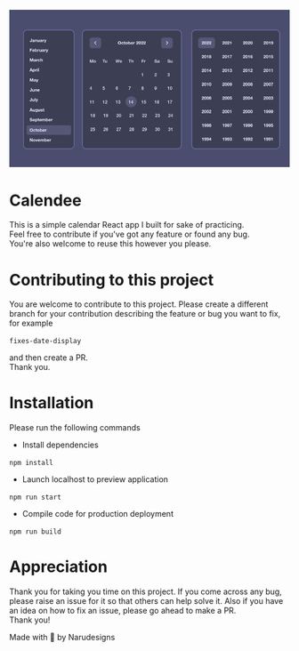 ![](/Design.png)

# Calendee
This is a simple calendar React app I built for sake of practicing. <br>
Feel free to contribute if you've got any feature or found any bug. <br>
You're also welcome to reuse this however you please.

# Contributing to this project
You are welcome to contribute to this project. Please create a different branch for your contribution describing the feature or bug you want to fix, for example 

`fixes-date-display` 

and then create a PR. <br>
Thank you.

# Installation
Please run the following commands <br>
* Install dependencies

`npm install`
* Launch localhost to preview application

`npm run start`
* Compile code for production deployment

`npm run build`

# Appreciation
Thank you for taking you time on this project. If you come across any bug, please raise an issue for it so that others can help solve it. Also if you have an idea on how to fix an issue, please go ahead to make a PR. <br>
Thank you!

Made with 💜 by Narudesigns